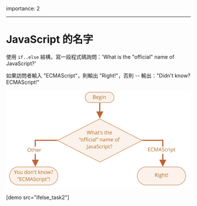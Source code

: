importance: 2

---

# JavaScript 的名字

使用 `if..else` 結構，寫一段程式碼詢問：'What is the "official" name of JavaScript?'

如果訪問者輸入 "ECMAScript"，則輸出 "Right!"，否則 -- 輸出："Didn't know? ECMAScript!"

![](ifelse_task2.svg)

[demo src="ifelse_task2"]
